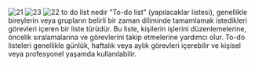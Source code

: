 ![21](https://github.com/sennuraldemir/todolist/assets/99283497/3b1a4f81-f46d-49e3-a122-bc4fe5040aaf)
![23](https://github.com/sennuraldemir/todolist/assets/99283497/27bfdd7a-ae1d-48bf-ae4a-49bf968a7242)
![22](https://github.com/sennuraldemir/todolist/assets/99283497/317f0035-681d-41b0-a230-530b6c606404)
 to do list nedir
"To-do list" (yapılacaklar listesi), genellikle bireylerin veya grupların belirli bir zaman diliminde tamamlamak istedikleri görevleri içeren bir liste türüdür. 
Bu liste, kişilerin işlerini düzenlemelerine, öncelik sıralamalarına ve görevlerini takip etmelerine yardımcı olur. 
To-do listeleri genellikle günlük, haftalık veya aylık görevleri içerebilir ve kişisel veya profesyonel yaşamda kullanılabilir.

